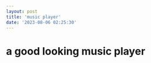 ```yaml
---
layout: post
title: 'music player'
date: '2023-08-06 02:25:30'
---
```


# a good looking music player


